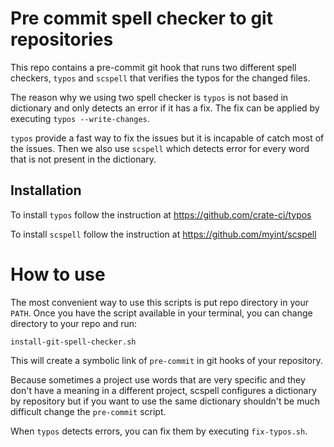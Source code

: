 # Pre commit spell checker to git repositories

This repo contains a pre-commit git hook that runs two different spell checkers, `typos` and `scspell` that verifies the typos for the changed files. 

The reason why we using two spell checker is `typos` is not based in dictionary and only detects an error if it has a fix. The fix can be applied by executing `typos --write-changes`.

`typos` provide a fast way to fix the issues but it is incapable of catch most of the issues. Then we also use `scspell` which detects error for every word that is not present in the dictionary.



## Installation

To install `typos` follow the instruction at https://github.com/crate-ci/typos

To install `scspell` follow the instruction at https://github.com/myint/scspell

# How to use

The most convenient way to use this scripts is put repo directory in your `PATH`. Once you have the script available in your terminal, you can change directory to your repo and run:
```
install-git-spell-checker.sh
```

This will create a symbolic link of `pre-commit` in git hooks of your repository.

Because sometimes a project use words that are very specific and they don't have a meaning in a different project, scspell configures a dictionary by repository but if you want to use the same dictionary shouldn't be much difficult change the `pre-commit` script.

When `typos` detects errors, you can fix them by executing `fix-typos.sh`.
